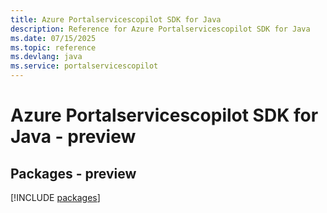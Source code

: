 ```yaml
---
title: Azure Portalservicescopilot SDK for Java
description: Reference for Azure Portalservicescopilot SDK for Java
ms.date: 07/15/2025
ms.topic: reference
ms.devlang: java
ms.service: portalservicescopilot
---
```

# Azure Portalservicescopilot SDK for Java - preview
## Packages - preview
[!INCLUDE [packages](portalservicescopilot-index.md)]